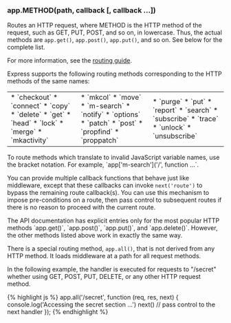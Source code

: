 <!---
 Copyright (c) 2016 StrongLoop, IBM, and Express Contributors
 License: MIT
-->

<h3 id='app.METHOD'>app.METHOD(path, callback [, callback ...])</h3>

Routes an HTTP request, where METHOD is the HTTP method of the request, such as GET,
PUT, POST, and so on, in lowercase. Thus, the actual methods are `app.get()`,
`app.post()`, `app.put()`, and so on.  See below for the complete list.

For more information, see the [routing guide](/guide/routing.html).

Express supports the following routing methods corresponding to the HTTP methods of the same names:

<table style="border: 0px; background: none">
<tr>
<td style="background: none; border: 0px;" markdown="1">
* `checkout`
* `connect`
* `copy`
* `delete`
* `get`
* `head`
* `lock`
* `merge`
* `mkactivity`
</td>
<td style="background: none; border: 0px;" markdown="1">
* `mkcol`
* `move`
* `m-search`
* `notify`
* `options`
* `patch`
* `post`
* `propfind`
* `proppatch`
</td>
<td style="background: none; border: 0px;" markdown="1">
* `purge`
* `put`
* `report`
* `search`
* `subscribe`
* `trace`
* `unlock`
* `unsubscribe`
</td>
</tr>
</table>

<div class="doc-box doc-info" markdown="1">
  To route methods which translate to invalid JavaScript variable names, use the bracket notation. For example,
  `app['m-search']('/', function ...`.
</div>

You can provide multiple callback functions that behave just like middleware, except
that these callbacks can invoke `next('route')` to bypass
the remaining route callback(s). You can use this mechanism to impose pre-conditions
on a route, then pass control to subsequent routes if there is no reason to proceed with the current route.

<div class="doc-box doc-info" markdown="1">
  The API documentation has explicit entries only for the most popular HTTP methods `app.get()`,
  `app.post()`, `app.put()`, and `app.delete()`.
  However, the other methods listed above work in exactly the same way.
</div>

There is a special routing method, `app.all()`, that is not derived from any HTTP method.
It loads middleware at a path for all request methods.

In the following example, the handler is executed for requests to "/secret" whether using
GET, POST, PUT, DELETE, or any other HTTP request method.

{% highlight js %}
app.all('/secret', function (req, res, next) {
  console.log('Accessing the secret section ...')
  next() // pass control to the next handler
});
{% endhighlight %}
